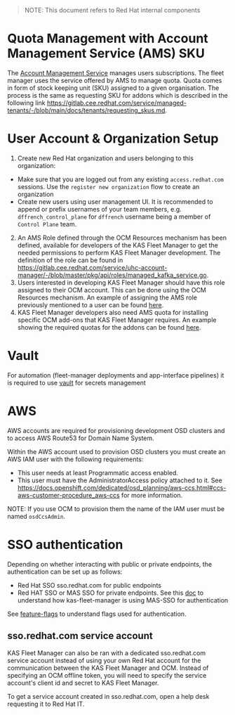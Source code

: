 > NOTE: This document refers to Red Hat internal components

# Quota Management with Account Management Service (AMS) SKU

The [Account Management Service](https://api.openshift.com/?urls.primaryName=Accounts%20management%20service) manages users subscriptions. The fleet manager uses the service offered by AMS to manage quota. Quota comes in form of stock keeping unit (SKU) assigned to a given organisation. The process is the same as requesting SKU for addons which is described in the following link https://gitlab.cee.redhat.com/service/managed-tenants/-/blob/main/docs/tenants/requesting_skus.md.

# User Account & Organization Setup

1. Create new Red Hat organization and users belonging to this organization:
* Make sure that you are logged out from any existing `access.redhat.com` sessions. Use the `register new organization` flow to create an organization
* Create new users using user management UI. It is recommended to append or prefix usernames of your team members, e.g. `dffrench_control_plane` for `dffrench` username being a member of `Control Plane` team.
2. An AMS Role defined through the OCM Resources mechanism has been defined, available for developers of the KAS Fleet Manager to get the needed permissions
   to perform KAS Fleet Manager development. The definition of the role can be found in 
   https://gitlab.cee.redhat.com/service/uhc-account-manager/-/blob/master/pkg/api/roles/managed_kafka_service.go.
3. Users interested in developing KAS Fleet Manager should have this role assigned to their OCM account. This can be done using the OCM Resources
   mechanism. An example of assigning the AMS role previously mentioned to a user can be found [here](https://gitlab.cee.redhat.com/service/ocm-resources/-/blob/master/data/uhc-stage/users/msoriano_kafka_service.yaml).
4. KAS Fleet Manager developers also need AMS quota for installing specific OCM add-ons that KAS Fleet Manager requires. An example showing the required quotas for the addons can be found [here](https://gitlab.cee.redhat.com/service/ocm-resources/-/blob/master/data/uhc-stage/orgs/13640203.yaml).

# Vault
For automation (fleet-manager deployments and app-interface pipelines) it is required to use [vault](https://gitlab.cee.redhat.com/service/app-interface#manage-secrets-via-app-interface-openshiftnamespace-1yml-using-vault) for secrets management

# AWS
AWS accounts are required for provisioning development OSD clusters and to access AWS Route53 for Domain Name System.

Within the AWS account used to provision OSD clusters you must create
an AWS IAM user with the following requirements:
* This user needs at least Programmatic access enabled.
* This user must have the AdministratorAccess policy attached to it.
See https://docs.openshift.com/dedicated/osd_planning/aws-ccs.html#ccs-aws-customer-procedure_aws-ccs for more information.

NOTE: If you use OCM to provision them the name of the IAM user must be
named `osdCcsAdmin`.

# SSO authentication
Depending on whether interacting with public or private endpoints, the
authentication can be set up as follows:
* Red Hat SSO sso.redhat.com for public endpoints
* Red HAT SSO or MAS SSO for private endpoints. See this
[doc](https://gitlab.cee.redhat.com/service/app-interface/-/blob/master/docs/mas-sso/service-architecture/service-architecture.md)
to understand how kas-fleet-manager is using MAS-SSO for authentication

See [feature-flags](feature-flags.md#Keycloak) to understand flags used for authentication.

## sso.redhat.com service account
KAS Fleet Manager can also be ran with a dedicated sso.redhat.com service
account instead of using your own Red Hat account for the communication
between the KAS Fleet Manager and OCM. Instead of specifying an OCM offline
token, you will need to specify the service account's client id and secret
to KAS Fleet Manager.

To get a service account created in sso.redhat.com, open a help desk
requesting it to Red Hat IT.